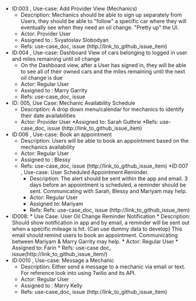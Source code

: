 * ID:003 , Use-case: Add Provider View (Mechanics)
     * Description: Mechanics should be able to sign up separately from Users, they should be able to "follow" a specific car where they will eventually see when they need an oil change. "Pretty up" the UI.
     * Actor: Provider User
     * Assigned to : Svyatoslav Slobodyan
     * Refs: use-case_doc, issue (http://link_to_github_issue_item)
 * ID:004 , Use-case: Dashboard View of cars belonging to logged in user and miles remaining until oil change
     * On the Dashboard view, after a User has signed in, they will be able to see all of their owned cars and the miles remaining until the next oil change is due
     * Actor: Regular User
     * Assigned to : Marry Garrity
     * Refs: use-case_doc, issue 
 * ID: 005, 
  Use Case: Mechanic Availability Schedule
     * Description: A drop down menu/calendar for mechanics to identify their date availabilities
     * Actor: Provider User
     *Assigned to: Sarah Guthrie
     *Refs: use-case_doc, issue (http://link_to_github_issue_item)
 * ID:006 , Use-case: Book an appointment
     * Description: Users will be able to book an appointment based on the mechanics availability
     * Actor: Regular User
     * Assigned to : Blessy
     * Refs: use-case_doc, issue (http://link_to_github_issue_item)
 *ID:007 , Use-case: User Scheduled Appointment Reminder.
       * Description: The alert should be sent within the app and email. 3 days before an appointment is scheduled, a reminder should be sent. Communicating with Sarah, Blessy and Mariyam may help.
       * Actor: Regular User
       * Assigned to: Mariyam
       * Refs: Refs: use-case_doc, issue (http://link_to_github_issue_item)
 * ID008:
       * Use Case: User Oil Change Reminder Notification
       * Description: Should show notification in app and by email, a reminder will be sent out when a specific mileage is hit. (Can use dummy data to develop) This email should remind users to book an appointment. Communicating between Mariyam & Marry Garrity may help.
       * Actor: Regular User
       * Assigned to: Farin
       * Refs: use-case doc, issue(http://link_to_github_issue_item/)
 * ID:0010 , Use-case: Message a Mechanic
     * Description: Either send a message to a mechanic via email or text. For reference look into using Twilio and its API.
     * Actor: Regular User
     * Assigned to : Marry Kelly
     * Refs: use-case_doc, issue (http://link_to_github_issue_item)